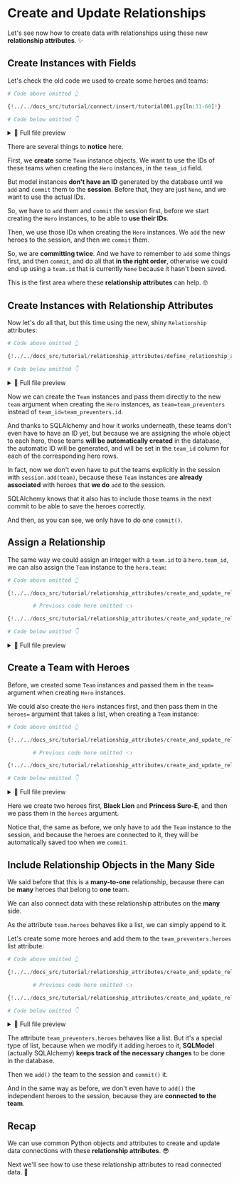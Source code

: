 # Create and Update Relationships

Let's see now how to create data with relationships using these new **relationship attributes**. ✨

## Create Instances with Fields

Let's check the old code we used to create some heroes and teams:

```Python hl_lines="9  12  18  24"
# Code above omitted 👆

{!../../docs_src/tutorial/connect/insert/tutorial001.py[ln:31-60]!}

# Code below omitted 👇
```

<details>
<summary>👀 Full file preview</summary>

```Python
{!../../docs_src/tutorial/connect/insert/tutorial001.py!}
```

</details>

There are several things to **notice** here.

First, we **create** some `Team` instance objects. We want to use the IDs of these teams when creating the `Hero` instances, in the `team_id` field.

But model instances **don't have an ID** generated by the database until we `add` and `commit` them to the **session**. Before that, they are just `None`, and we want to use the actual IDs.

So, we have to `add` them and `commit` the session first, before we start creating the `Hero` instances, to be able to **use their IDs**.

Then, we use those IDs when creating the `Hero` instances. We `add` the new heroes to the session, and then we `commit` them.

So, we are **committing twice**. And we have to remember to `add` some things first, and then `commit`, and do all that **in the right order**, otherwise we could end up using a `team.id` that is currently `None` because it hasn't been saved.

This is the first area where these **relationship attributes** can help. 🤓

## Create Instances with Relationship Attributes

Now let's do all that, but this time using the new, shiny `Relationship` attributes:

```Python hl_lines="9  12  18"
# Code above omitted 👆

{!../../docs_src/tutorial/relationship_attributes/define_relationship_attributes/tutorial001.py[ln:34-57]!}

# Code below omitted 👇
```

<details>
<summary>👀 Full file preview</summary>

```Python
{!../../docs_src/tutorial/relationship_attributes/define_relationship_attributes/tutorial001.py!}
```

</details>

Now we can create the `Team` instances and pass them directly to the new `team` argument when creating the `Hero` instances, as `team=team_preventers` instead of `team_id=team_preventers.id`.

And thanks to SQLAlchemy and how it works underneath, these teams don't even have to have an ID yet, but because we are assigning the whole object to each hero, those teams **will be automatically created** in the database, the automatic ID will be generated, and will be set in the `team_id` column for each of the corresponding hero rows.

In fact, now we don't even have to put the teams explicitly in the session with `session.add(team)`, because these `Team` instances are **already associated** with heroes that **we do** `add` to the session.

SQLAlchemy knows that it also has to include those teams in the next commit to be able to save the heroes correctly.

And then, as you can see, we only have to do one `commit()`.

## Assign a Relationship

The same way we could assign an integer with a `team.id` to a `hero.team_id`, we can also assign the `Team` instance to the `hero.team`:

```Python hl_lines="8"
# Code above omitted 👆

{!../../docs_src/tutorial/relationship_attributes/create_and_update_relationships/tutorial001.py[ln:34-35]!}

        # Previous code here omitted 👈

{!../../docs_src/tutorial/relationship_attributes/create_and_update_relationships/tutorial001.py[ln:59-63]!}

# Code below omitted 👇
```

<details>
<summary>👀 Full file preview</summary>

```Python
{!../../docs_src/tutorial/relationship_attributes/create_and_update_relationships/tutorial001.py!}
```

</details>

## Create a Team with Heroes

Before, we created some `Team` instances and passed them in the `team=` argument when creating `Hero` instances.

We could also create the `Hero` instances first, and then pass them in the `heroes=` argument that takes a list, when creating a `Team` instance:

```Python hl_lines="13  15-16"
# Code above omitted 👆

{!../../docs_src/tutorial/relationship_attributes/create_and_update_relationships/tutorial001.py[ln:34-35]!}

        # Previous code here omitted 👈

{!../../docs_src/tutorial/relationship_attributes/create_and_update_relationships/tutorial001.py[ln:65-75]!}

# Code below omitted 👇
```

<details>
<summary>👀 Full file preview</summary>

```Python
{!../../docs_src/tutorial/relationship_attributes/create_and_update_relationships/tutorial001.py!}
```

</details>

Here we create two heroes first, **Black Lion** and **Princess Sure-E**, and then we pass them in the `heroes` argument.

Notice that, the same as before, we only have to `add` the `Team` instance to the session, and because the heroes are connected to it, they will be automatically saved too when we `commit`.

## Include Relationship Objects in the Many Side

We said before that this is a **many-to-one** relationship, because there can be **many** heroes that belong to **one** team.

We can also connect data with these relationship attributes on the **many** side.

As the attribute `team.heroes` behaves like a list, we can simply append to it.

Let's create some more heroes and add them to the `team_preventers.heroes` list attribute:

```Python hl_lines="14-18"
# Code above omitted 👆

{!../../docs_src/tutorial/relationship_attributes/create_and_update_relationships/tutorial001.py[ln:34-35]!}

        # Previous code here omitted 👈

{!../../docs_src/tutorial/relationship_attributes/create_and_update_relationships/tutorial001.py[ln:77-93]!}

# Code below omitted 👇
```

<details>
<summary>👀 Full file preview</summary>

```Python
{!../../docs_src/tutorial/relationship_attributes/create_and_update_relationships/tutorial001.py!}
```

</details>

The attribute `team_preventers.heroes` behaves like a list. But it's a special type of list, because when we modify it adding heroes to it, **SQLModel** (actually SQLAlchemy) **keeps track of the necessary changes** to be done in the database.

Then we `add()` the team to the session and `commit()` it.

And in the same way as before, we don't even have to `add()` the independent heroes to the session, because they are **connected to the team**.

## Recap

We can use common Python objects and attributes to create and update data connections with these **relationship attributes**. 😎

Next we'll see how to use these relationship attributes to read connected data. 🤝
